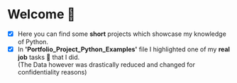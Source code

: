 # Welcome 👋
- [x] Here you can find some **short** projects which showcase my knowledge of Python.
- [x] In **'Portfolio_Project_Python_Examples'** file I highlighted one of my **real job** tasks 🧾 that I did. <br/>
      (The Data however was drastically reduced and changed for confidentiality reasons)
